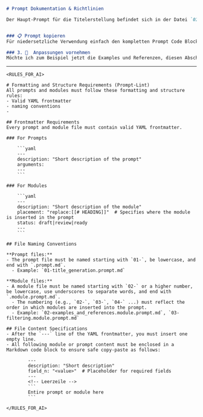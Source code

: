 ```markdown
# Prompt Dokumentation & Richtlinien

Der Haupt-Prompt für die Titelerstellung befindet sich in der Datei `01-title_generation.prompt.md`. Dieser Prompt enthält vordefinierte Platzhalter, in die zusätzliche Module eingefügt werden können.


### 📋 Prompt kopieren
Für niedersetzliche Verwendung einfach den kompletten Prompt Code Block kopieren und in Content-Serve in das Prompt-Eingabefeld einfügen. 

### 3. 🧩  Anpassungen vornehmen
Möchte ich zum Beispiel jetzt die Examples und Referenzen, diesen Abschnitt einfügen, kopiere ich, gehe ich einfach auf die Date (hier linke ifügen) und kopiere den Code-Block in die entsprechende Stelle des Promptes, die hier gekennzeichnet ist mit [[## EXAMPLES AND REFERENCES]]
```

---



```
<RULES_FOR_AI>

# Formatting and Structure Requirements (Prompt-Lint)
All prompts and modules must follow these formatting and structure rules:
- Valid YAML frontmatter
- naming conventions
- 

## Frontmatter Requirements
Every prompt and module file must contain valid YAML frontmatter.

### For Prompts

    ```yaml
    ---
    description: "Short description of the prompt"
    arguments:
    ---
    ```

### For Modules

    ```yaml
    ---
    description: "Short description of the module"
    placement: "replace:[[# HEADING]]"  # Specifies where the module is inserted in the prompt
    status: draft|review|ready
    ---
    ```

## File Naming Conventions

**Prompt files:**
- The prompt file must be named starting with `01-`, be lowercase, and end with `.prompt.md`.
  - Example: `01-title_generation.prompt.md`

**Module files:**
- A module file must be named starting with `02-` or a higher number, be lowercase, use underscores to separate words, and end with `.module.prompt.md`.
  - The numbering (e.g., `02-`, `03-`, `04-` ...) must reflect the order in which modules are inserted into the prompt.
  - Example: `02-examples_and_references.module.prompt.md`, `03-filtering.module.prompt.md`

## File Content Specifications
- After the `---` line of the YAML frontmatter, you must insert one empty line.
- All following module or prompt content must be enclosed in a Markdown code block to ensure safe copy-paste as follows:

        ---
        description: "Short description"
        field_n: "<value>"  # Placeholder for required fields
        ---
        <!-- Leerzeile -->
        ```
        Entire prompt or module here
        ```
    
</RULES_FOR_AI>
```


